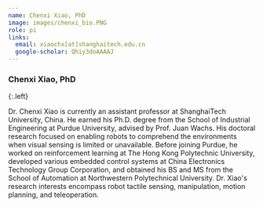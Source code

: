 ```yaml
---
name: Chenxi Xiao, PhD
image: images/chenxi_bio.PNG
role: pi
links:
  email: xiaochx[at]shanghaitech.edu.cn
  google-scholar: Qhiy3doAAAAJ
---
```


### Chenxi Xiao, PhD 
{:.left}

Dr. Chenxi Xiao is currently an assistant professor at ShanghaiTech University, China. He earned his Ph.D. degree from the School of Industrial Engineering at Purdue University, advised by Prof. Juan Wachs. His doctoral research focused on enabling robots to comprehend the environments when visual sensing is limited or unavailable.  Before joining Purdue, he worked on reinforcement learning at The Hong Kong Polytechnic University, developed various embedded control systems at China Electronics Technology Group Corporation, and obtained his BS and MS from the School of Automation at Northwestern Polytechnical University. Dr. Xiao's research interests encompass robot tactile sensing, manipulation, motion planning, and teleoperation.



